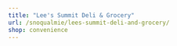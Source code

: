 ```yaml
---
title: "Lee's Summit Deli & Grocery"
url: /snoqualmie/lees-summit-deli-and-grocery/
shop: convenience
---
```

